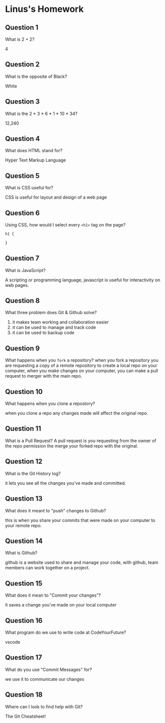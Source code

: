 # Linus's Homework

## Question 1

What is 2 + 2?

4

## Question 2

What is the opposite of Black?

White

## Question 3

What is the  2 * 3 * 6 * 1 * 10 * 34?

12,240

## Question 4 

What does HTML stand for?

Hyper Text Markup Language

## Question 5

What is CSS useful for?

CSS is useful for layout and design of a web page

## Question 6

Using CSS, how would I select every `<h1>` tag on the page?

```css
h1 {

}
```

## Question 7

What is JavaScript?

A scripting or programming language, javascript is useful for interactivity on web pages.

## Question 8

What three problem does Git & Github solve?

1. it makes team working and collaboration easier
2. it can be used to manage and track code
3. it can be used to backup code


## Question 9

What happens when you `fork` a repository?
when you fork a repository you are requesting a copy of a remote repository to create a local repo on your computer, when you make changes on your computer, you can make a pull request to merger with the main repo.


## Question 10 

What happens when you clone a repostory?

when you clone a repo any changes made will affect the original repo.


## Question 11

What is a Pull Request?
A pull request is you requesting from the owner of the repo permission the merge your forked repo with the original.


## Question 12

What is the Git History log?

it lets you see all the changes you've made and committed.
## Question 13

What does it meant to "push" changes to Github?

this is when you share your commits that were made on your computer to your remote repo.
## Question 14

What is Github?

github is a website used to share and manage your code, with github, team members can work together on a project.
## Question 15

What does it mean to "Commit your changes"?

it saves a change you've made on your local computer 
## Question 16

What program do we use to write code at CodeYourFuture?

vscode
## Question 17

What do you use "Commit Messages" for?

we use it to communicate our changes 

## Question 18

Where can I look to find help with Git?

The Git Cheatsheet!
